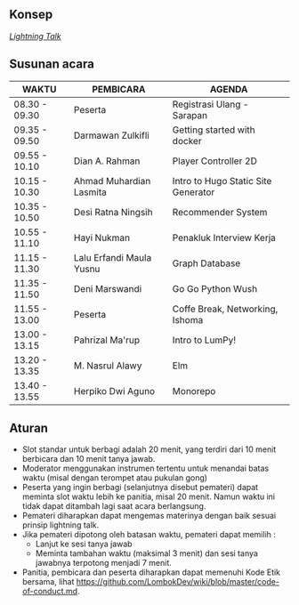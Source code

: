 ## Konsep
 [_Lightning Talk_](https://github.com/LombokDev/wiki/blob/master/event-concepts/lightning-talk.md)
 ## Susunan acara
 | WAKTU        | PEMBICARA         | AGENDA                      |
 |--------------|-------------------|-----------------------------|
 |08.30 - 09.30 | Peserta           | Registrasi Ulang - Sarapan  |
 |09.35 - 09.50 | Darmawan Zulkifli | Getting started with docker |
 |09.55 - 10.10 | Dian A. Rahman    | Player Controller 2D        |
 |10.15 - 10.30 | Ahmad Muhardian Lasmita  | Intro to Hugo Static Site Generator |
 |10.35 - 10.50 | Desi Ratna Ningsih| Recommender System |
 |10.55 - 11.10 | Hayi Nukman       | Penakluk Interview Kerja |
 |11.15 - 11.30 | Lalu Erfandi Maula Yusnu | Graph Database |
 |11.35 - 11.50 | Deni Marswandi    | Go Go Python Wush |
 |11.55 - 13.00 | Peserta           | Coffe Break, Networking, Ishoma |
 |13.00 - 13.15 | Pahrizal Ma'rup   | Intro to LumPy! |
 |13.20 - 13.35 | M. Nasrul Alawy   | Elm |
 |13.40 - 13.55 | Herpiko Dwi Aguno | Monorepo |    
 

## Aturan

- Slot standar untuk berbagi adalah 20 menit, yang terdiri dari 10 menit berbicara dan 10 menit tanya jawab.
- Moderator menggunakan instrumen tertentu untuk menandai batas waktu (misal dengan terompet atau pukulan gong)
- Peserta yang ingin berbagi (selanjutnya disebut pemateri) dapat meminta slot waktu lebih ke panitia, misal 20 menit. Namun waktu ini tidak dapat ditambah lagi saat acara berlangsung.
- Pemateri diharapkan dapat mengemas materinya dengan baik sesuai prinsip lightning talk.
- Jika pemateri dipotong oleh batasan waktu, pemateri dapat memilih :
  - Lanjut ke sesi tanya jawab
  - Meminta tambahan waktu (maksimal 3 menit) dan sesi tanya jawabnya terpotong menjadi 7 menit.
- Panitia, pembicara dan peserta diharapkan dapat memenuhi Kode Etik bersama, lihat https://github.com/LombokDev/wiki/blob/master/code-of-conduct.md.
